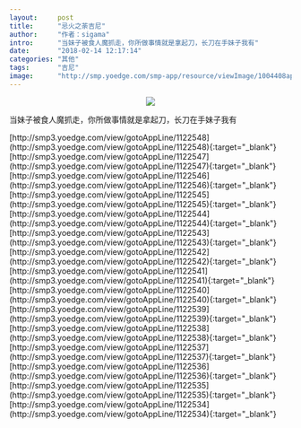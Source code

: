 ```yaml
---
layout:     post
title:      "忌火之荼吉尼"
author:     "作者：sigama"
intro:      "当妹子被食人魔抓走，你所做事情就是拿起刀，长刀在手妹子我有"
date:       "2018-02-14 12:17:14"
categories: "其他"
tags:       "吉尼"
image:      "http://smp.yoedge.com/smp-app/resource/viewImage/1004408appline.png"
---
```

<div style="text-align: center">
<p><img src="http://smp.yoedge.com/smp-app/resource/viewImage/1004408appline.png"/></p>
</div>
<p class="post-meta">
<span>当妹子被食人魔抓走，你所做事情就是拿起刀，长刀在手妹子我有</span>
</p>
[http://smp3.yoedge.com/view/gotoAppLine/1122548](http://smp3.yoedge.com/view/gotoAppLine/1122548){:target="_blank"}
[http://smp3.yoedge.com/view/gotoAppLine/1122547](http://smp3.yoedge.com/view/gotoAppLine/1122547){:target="_blank"}
[http://smp3.yoedge.com/view/gotoAppLine/1122546](http://smp3.yoedge.com/view/gotoAppLine/1122546){:target="_blank"}
[http://smp3.yoedge.com/view/gotoAppLine/1122545](http://smp3.yoedge.com/view/gotoAppLine/1122545){:target="_blank"}
[http://smp3.yoedge.com/view/gotoAppLine/1122544](http://smp3.yoedge.com/view/gotoAppLine/1122544){:target="_blank"}
[http://smp3.yoedge.com/view/gotoAppLine/1122543](http://smp3.yoedge.com/view/gotoAppLine/1122543){:target="_blank"}
[http://smp3.yoedge.com/view/gotoAppLine/1122542](http://smp3.yoedge.com/view/gotoAppLine/1122542){:target="_blank"}
[http://smp3.yoedge.com/view/gotoAppLine/1122541](http://smp3.yoedge.com/view/gotoAppLine/1122541){:target="_blank"}
[http://smp3.yoedge.com/view/gotoAppLine/1122540](http://smp3.yoedge.com/view/gotoAppLine/1122540){:target="_blank"}
[http://smp3.yoedge.com/view/gotoAppLine/1122539](http://smp3.yoedge.com/view/gotoAppLine/1122539){:target="_blank"}
[http://smp3.yoedge.com/view/gotoAppLine/1122538](http://smp3.yoedge.com/view/gotoAppLine/1122538){:target="_blank"}
[http://smp3.yoedge.com/view/gotoAppLine/1122537](http://smp3.yoedge.com/view/gotoAppLine/1122537){:target="_blank"}
[http://smp3.yoedge.com/view/gotoAppLine/1122536](http://smp3.yoedge.com/view/gotoAppLine/1122536){:target="_blank"}
[http://smp3.yoedge.com/view/gotoAppLine/1122535](http://smp3.yoedge.com/view/gotoAppLine/1122535){:target="_blank"}
[http://smp3.yoedge.com/view/gotoAppLine/1122534](http://smp3.yoedge.com/view/gotoAppLine/1122534){:target="_blank"}


